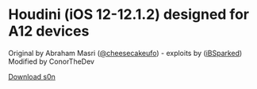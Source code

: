# Houdini (iOS 12-12.1.2) designed for A12 devices

Original by Abraham Masri ([@cheesecakeufo](https://twitter.com/cheesecakeufo)) - exploits by ([iBSparked](https://twitter.com/ibsparkes))
Modified by ConorTheDev

[Download s0n]()
